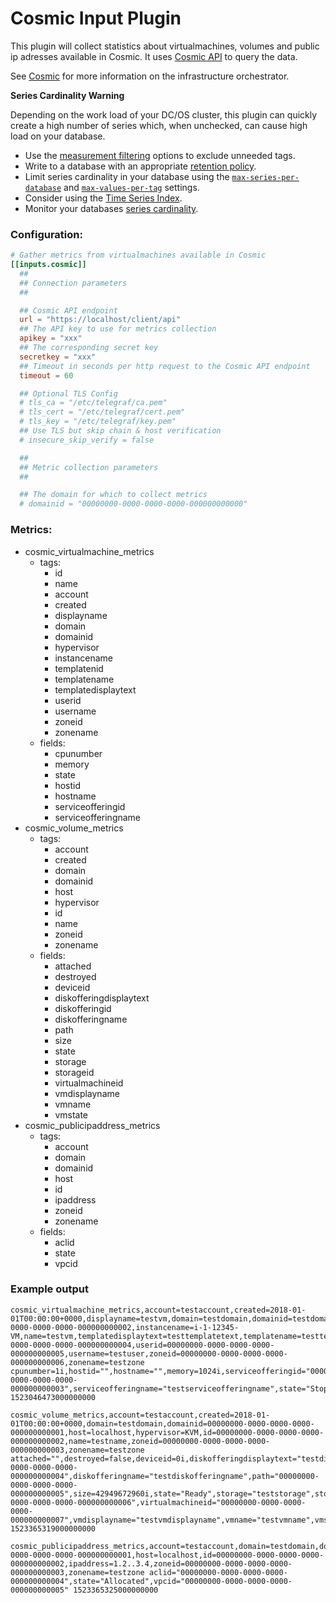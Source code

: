 # Cosmic Input Plugin

This plugin will collect statistics about virtualmachines, volumes and public ip adresses available in Cosmic.
It uses [Cosmic API](https://apidoc.cosmiccloud.io/) to query the data.

See [Cosmic](https://github.com/MissionCriticalCloud/cosmic/) for more information on the infrastructure orchestrator.

**Series Cardinality Warning**

Depending on the work load of your DC/OS cluster, this plugin can quickly
create a high number of series which, when unchecked, can cause high load on
your database.

- Use the
  [measurement filtering](https://docs.influxdata.com/telegraf/latest/administration/configuration/#measurement-filtering)
  options to exclude unneeded tags.
- Write to a database with an appropriate
  [retention policy](https://docs.influxdata.com/influxdb/latest/guides/downsampling_and_retention/).
- Limit series cardinality in your database using the
  [`max-series-per-database`](https://docs.influxdata.com/influxdb/latest/administration/config/#max-series-per-database-1000000) and
  [`max-values-per-tag`](https://docs.influxdata.com/influxdb/latest/administration/config/#max-values-per-tag-100000) settings.
- Consider using the
  [Time Series Index](https://docs.influxdata.com/influxdb/latest/concepts/time-series-index/).
- Monitor your databases
  [series cardinality](https://docs.influxdata.com/influxdb/latest/query_language/spec/#show-cardinality).


### Configuration:

```toml
# Gather metrics from virtualmachines available in Cosmic
[[inputs.cosmic]]
  ##
  ## Connection parameters
  ##

  ## Cosmic API endpoint
  url = "https://localhost/client/api"
  ## The API key to use for metrics collection
  apikey = "xxx"
  ## The corresponding secret key
  secretkey = "xxx"
  ## Timeout in seconds per http request to the Cosmic API endpoint
  timeout = 60

  ## Optional TLS Config
  # tls_ca = "/etc/telegraf/ca.pem"
  # tls_cert = "/etc/telegraf/cert.pem"
  # tls_key = "/etc/telegraf/key.pem"
  ## Use TLS but skip chain & host verification
  # insecure_skip_verify = false

  ##
  ## Metric collection parameters
  ##

  ## The domain for which to collect metrics
  # domainid = "00000000-0000-0000-0000-000000000000"
```

### Metrics:

- cosmic_virtualmachine_metrics
  - tags:
    - id
    - name
    - account
    - created
    - displayname
    - domain
    - domainid
    - hypervisor
    - instancename
    - templatenid
    - templatename
    - templatedisplaytext
    - userid
    - username
    - zoneid
    - zonename
  - fields:
    - cpunumber
    - memory
    - state
    - hostid
    - hostname
    - serviceofferingid
    - serviceofferingname
- cosmic_volume_metrics
  - tags:
    - account
    - created
    - domain
    - domainid
    - host
    - hypervisor
    - id
    - name
    - zoneid
    - zonename
  - fields:
    - attached
    - destroyed
    - deviceid
    - diskofferingdisplaytext
    - diskofferingid
    - diskofferingname
    - path
    - size
    - state
    - storage
    - storageid
    - virtualmachineid
    - vmdisplayname
    - vmname
    - vmstate
- cosmic_publicipaddress_metrics
  - tags:
    - account
    - domain
    - domainid
    - host
    - id
    - ipaddress
    - zoneid
    - zonename
  - fields:
    - aclid
    - state
    - vpcid

### Example output

```
cosmic_virtualmachine_metrics,account=testaccount,created=2018-01-01T00:00:00+0000,displayname=testvm,domain=testdomain,domainid=testdomain,host=localhost,hypervisor=KVM,id=00000000-0000-0000-0000-000000000002,instancename=i-1-12345-VM,name=testvm,templatedisplaytext=testtemplatetext,templatename=testtemplatename,templatenid=00000000-0000-0000-0000-000000000004,userid=00000000-0000-0000-0000-000000000005,username=testuser,zoneid=00000000-0000-0000-0000-000000000006,zonename=testzone cpunumber=1i,hostid="",hostname="",memory=1024i,serviceofferingid="00000000-0000-0000-0000-000000000003",serviceofferingname="testserviceofferingname",state="Stopped" 1523046473000000000
```
```
cosmic_volume_metrics,account=testaccount,created=2018-01-01T00:00:00+0000,domain=testdomain,domainid=00000000-0000-0000-0000-000000000001,host=localhost,hypervisor=KVM,id=00000000-0000-0000-0000-000000000002,name=testname,zoneid=00000000-0000-0000-0000-000000000003,zonename=testzone attached="",destroyed=false,deviceid=0i,diskofferingdisplaytext="testdiskofferingtext",diskofferingid="00000000-0000-0000-0000-000000000004",diskofferingname="testdiskofferingname",path="00000000-0000-0000-0000-000000000005",size=42949672960i,state="Ready",storage="teststorage",storageid="00000000-0000-0000-0000-000000000006",virtualmachineid="00000000-0000-0000-0000-000000000007",vmdisplayname="testvmdisplayname",vmname="testvmname",vmstate="Running" 1523365319000000000
```
```
cosmic_publicipaddress_metrics,account=testaccount,domain=testdomain,domainid=00000000-0000-0000-0000-000000000001,host=localhost,id=00000000-0000-0000-0000-000000000002,ipaddress=1.2..3.4,zoneid=00000000-0000-0000-0000-000000000003,zonename=testzone aclid="00000000-0000-0000-0000-000000000004",state="Allocated",vpcid="00000000-0000-0000-0000-000000000005" 1523365325000000000
```
